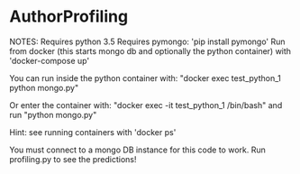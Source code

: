 # AuthorProfiling

NOTES:
Requires python 3.5
Requires pymongo: 
    'pip install pymongo'
Run from docker (this starts mongo db and optionally the python container)  with 
    'docker-compose up'

You can run inside the python container with: 
    "docker exec test_python_1 python mongo.py"

Or enter the container with: 
    "docker exec -it test_python_1 /bin/bash" and run "python mongo.py"

Hint: see running containers with 'docker ps'



You must connect to a mongo DB instance for this code to work. Run profiling.py to see the predictions!
